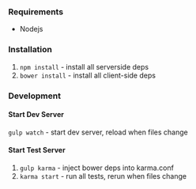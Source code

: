 ### Requirements
* Nodejs

### Installation
1. `npm install` - install all serverside deps
2. `bower install` - install all client-side deps

### Development

#### Start Dev Server
`gulp watch` - start dev server, reload when files change

#### Start Test Server
1. `gulp karma` - inject bower deps into karma.conf
2. `karma start` - run all tests, rerun when files change
